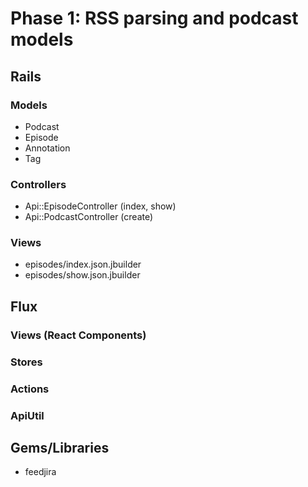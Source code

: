# Phase 1: RSS parsing and podcast models

## Rails
### Models
* Podcast
* Episode
* Annotation
* Tag

### Controllers

* Api::EpisodeController (index, show)
* Api::PodcastController (create)

### Views
* episodes/index.json.jbuilder
* episodes/show.json.jbuilder

## Flux
### Views (React Components)

### Stores

### Actions

### ApiUtil

## Gems/Libraries
* feedjira